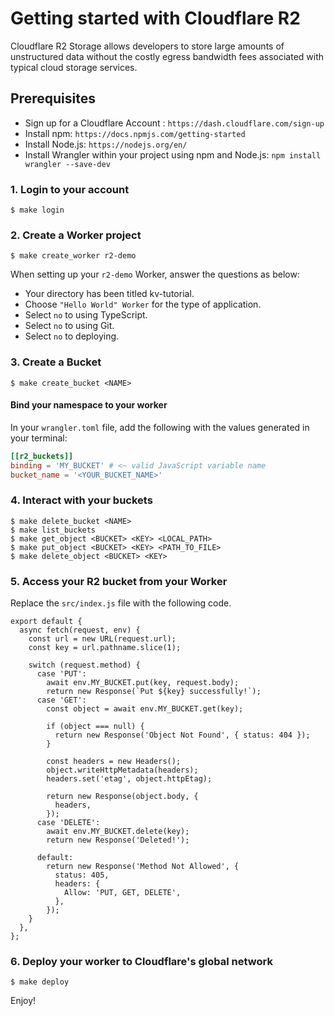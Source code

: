 
# Getting started with Cloudflare R2

Cloudflare R2 Storage allows developers to store large amounts of unstructured data without the costly egress bandwidth fees associated with typical cloud storage services.

## Prerequisites

 *  Sign up for a Cloudflare Account : `https://dash.cloudflare.com/sign-up`
 *  Install npm: `https://docs.npmjs.com/getting-started`
 *  Install Node.js: `https://nodejs.org/en/`
 *  Install Wrangler within your project using npm and Node.js: `npm install wrangler --save-dev` 

### 1. Login to your account
```
$ make login
```

### 2. Create a Worker project
```
$ make create_worker r2-demo
```
When setting up your `r2-demo` Worker, answer the questions as below:
*  Your directory has been titled kv-tutorial.
*  Choose `"Hello World" Worker` for the type of application.
*  Select `no` to using TypeScript.
*  Select `no` to using Git.
*  Select `no` to deploying.


### 3. Create a Bucket
```
$ make create_bucket <NAME>
```

#### Bind your namespace to your worker
In your `wrangler.toml` file, add the following with the values generated in your terminal:
```wrangler.toml
[[r2_buckets]]
binding = 'MY_BUCKET' # <~ valid JavaScript variable name
bucket_name = '<YOUR_BUCKET_NAME>'
```

### 4. Interact with your buckets
```
$ make delete_bucket <NAME>
$ make list_buckets
$ make get_object <BUCKET> <KEY> <LOCAL_PATH>
$ make put_object <BUCKET> <KEY> <PATH_TO_FILE>
$ make delete_object <BUCKET> <KEY>
```

### 5. Access your R2 bucket from your Worker
Replace the `src/index.js` file with the following code. 

```
export default {
  async fetch(request, env) {
    const url = new URL(request.url);
    const key = url.pathname.slice(1);

    switch (request.method) {
      case 'PUT':
        await env.MY_BUCKET.put(key, request.body);
        return new Response(`Put ${key} successfully!`);
      case 'GET':
        const object = await env.MY_BUCKET.get(key);

        if (object === null) {
          return new Response('Object Not Found', { status: 404 });
        }

        const headers = new Headers();
        object.writeHttpMetadata(headers);
        headers.set('etag', object.httpEtag);

        return new Response(object.body, {
          headers,
        });
      case 'DELETE':
        await env.MY_BUCKET.delete(key);
        return new Response('Deleted!');

      default:
        return new Response('Method Not Allowed', {
          status: 405,
          headers: {
            Allow: 'PUT, GET, DELETE',
          },
        });
    }
  },
};
```

### 6. Deploy your worker to Cloudflare's global network
```
$ make deploy
```


Enjoy!
